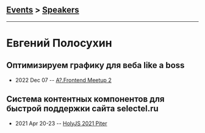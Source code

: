 ## [Events](../README.md) > [Speakers](../speakers.md)
---

# Евгений Полосухин

## Оптимизируем графику для веба like a boss
- 2022 Dec 07 -- [A?.Frontend Meetup 2](https://youtu.be/dL657_09BTE?t=4543)    
## Система контентных компонентов для быстрой поддержки сайта selectel.ru
- 2021 Apr 20-23 -- [HolyJS 2021 Piter](https://youtu.be/nxGCM4erYl0)    
